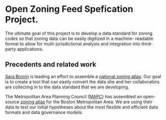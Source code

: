 # Open Zoning Feed Spefication Project.

The ultimate goal of this project is to develop a data standard for 
zoning codes so that zoning data can be easily digitized in a machine-
readable format to allow for multi-jurisdictional analysis and integration
into third-party applications.

## Precedents and related work

[Sara Bronin](https://aap.cornell.edu/people/sara-bronin) is 
leading an effort to assemble a 
[national zoning atlas](https://www.zoningatlas.org/). Our goal
is to create a tool that can easily convert the data she and her collaborators 
are collecting in to the data standard that we are developing.

The Metropolitan Area Planning Council ([MAPC](https://www.mapc.org/))
has assembled an open-source [zoning atlas](https://zoningatlas.mapc.org/) 
for the Boston Metropolitan Area. We are using their data to test our initial 
hypotheses about the most flexible and efficient data formats and data governance models.
